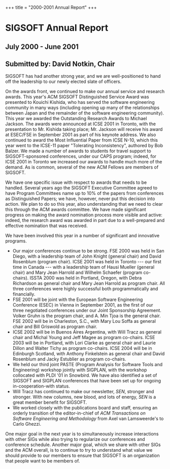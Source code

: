 
+++
title = "2000-2001 Annual Report"
+++

# SIGSOFT Annual Report

## July 2000 - June 2001

## Submitted by: David Notkin, Chair

SIGSOFT has had another strong year, and we are well-positioned to hand
off the leadership to our newly elected slate of officers.

On the awards front, we continued to make our annual service and
research awards. This year\'s ACM SIGSOFT Distinguished Service Award
was presented to Kouichi Kishida, who has served the software
engineering community in many ways (including opening up many of the
relationships between Japan and the remainder of the software
engineering community). This year we awarded the Outstanding Research
Awards to Michael Jackson. The awards were announced at ICSE 2001 in
Toronto, with the presentation to Mr. Kishida taking place; Mr. Jackson
will receive his award at ESEC/FSE in September 2001 as part of his
keynote address. We also continued to award the Most Influential Paper
from ICSE N-10, which this year went to the ICSE-11 paper \"Tolerating
Inconsistency\", authored by Bob Balzer. We made a number of awards to
students for travel support to SIGSOFT-sponsored conferences, under our
CAPS program; indeed, for ICSE 2001 in Toronto we increased our awards
to handle much more of the demand. As is common, several of the new ACM
Fellows are members of SIGSOFT.

We have one specific issue with respect to awards that needs to be
handled. Several years ago the SIGSOFT Executive Committee agreed to
have Program Committees name up to 10% of the papers from conferences as
Distinguished Papers; we have, however, never put this decision into
action. We plan to do so this year, also understanding that we need to
clear this through the ACM awards committee. We have made significant
progress on making the award nomination process more visible and active:
indeed, the research award was awarded in part due to a well-prepared
and effective nomination that was received.

We have been involved this year in a number of significant and
innovative programs.

-   Our major conferences continue to be strong. FSE 2000 was held in
    San Diego, with a leadership team of John Knight (general chair) and
    David Rosenblum (program chair). ICSE 2001 was held in Toronto \-\--
    our first time in Canada \-\-- with a leadership team of Hausi
    Mueller (general chair) and Mary Jean Harrold and Wilhelm Schaefer
    (program co-chairs). ISSTA 2000 was held in Portland, Oregon, with
    Debra Richardson as general chair and Mary Jean Harrold as program
    chair. All three conferences were highly successful both
    programmatically and financially.
-   FSE 2001 will be joint with the European Software Engineering
    Conference (ESEC) in Vienna in September 2001, as the first of our
    three negotiated conferences under our Joint Sponsorship Agreement.
    Volker Gruhn is the program chair, and A. Min Tjoa is the general
    chair. FSE 2002 will be in Charleston, S.C., with Mary Lou Soffa as
    general chair and Bill Griswold as program chair.
-   ICSE 2002 will be in Buenos Aires Argentina, with Will Tracz as
    general chair and Michal Young and Jeff Magee as program co-chairs.
    ICSE 2003 will be in Portland, with Lori Clarke as general chair and
    Laurie Dillon and Walter Tichy as program co-chairs. ICSE 2004 will
    be in Edinburgh Scotland, with Anthony Finkelstein as general chair
    and David Rosenblum and Jacky Estublier as program co-chairs.
-   We held our third joint PASTE (Program Analysis for Software Tools
    and Engineering) workshop jointly with SIGPLAN, with the workshop
    collocated with PLDI \'01 in Snowbird. We have also identified a set
    of SIGSOFT and SIGPLAN conferences that have been set up for ongoing
    in-cooperation-with status.
-   Will Tracz has continued to make our newsletter, *SEN*, stronger and
    stronger. With new columns, new blood, and lots of energy, *SEN* is
    a great member benefit for SIGSOFT.
-   We worked closely with the publications board and staff, ensuring an
    orderly transition of the editor-in-chief of *ACM Transactions on
    Software Engineering and Methodology* from Axel van Lamsweerde\'s to
    Carlo Ghezzi.

One major goal in the next year is to simultaneously increase
interactions with other SIGs while also trying to regularize our
conferences and conference schedule. Another major goal, which we share
with other SIGs and the ACM overall, is to continue to try to understand
what value we should provide to our members to ensure that SIGSOFT is an
organization that people want to be members of.

